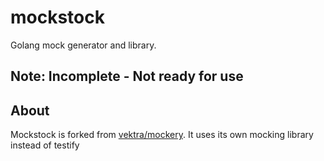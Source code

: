# mockstock

Golang mock generator and library. 

## Note: Incomplete - Not ready for use

## About

Mockstock is forked from [vektra/mockery](https://github.com/vektra/mockery). It uses its own mocking library instead of
testify

